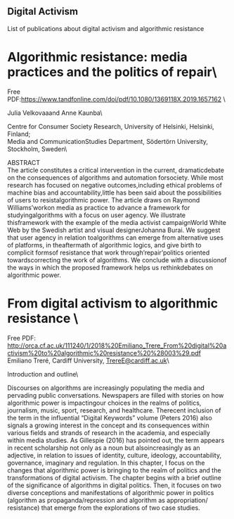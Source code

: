 ## Digital Activism
List of publications about digital activism and algorithmic resistance

# Algorithmic resistance: media practices and the politics of repair\

Free PDF:https://www.tandfonline.com/doi/pdf/10.1080/1369118X.2019.1657162 \

Julia Velkovaaand Anne Kaunba\

Centre for Consumer Society Research, University of Helsinki, Helsinki, Finland;\
Media and CommunicationStudies Department, Södertörn University, Stockholm, Sweden\

ABSTRACT\
The article constitutes a critical intervention in the current, dramaticdebate on the consequences of algorithms and automation forsociety. While most research has focused on negative outcomes,including ethical problems of machine bias and accountability,little has been said about the possibilities of users to resistalgorithmic power. The article draws on Raymond Williams’workon media as practice to advance a framework for studyingalgorithms with a focus on user agency. We illustrate thisframework with the example of the media activist campaignWorld White Web by the Swedish artist and visual designerJohanna Burai. We suggest that user agency in relation toalgorithms can emerge from alternative uses of platforms, in theaftermath of algorithmic logics, and give birth to complicit formsof resistance that work through‘repair’politics oriented towardscorrecting the work of algorithms. We conclude with a discussionof the ways in which the proposed framework helps us rethinkdebates on algorithmic power.


# From digital activism to algorithmic resistance \

Free PDF: http://orca.cf.ac.uk/111240/1/2018%20Emiliano_Trere_From%20digital%20activism%20to%20algorithmic%20resistance%20%28003%29.pdf \
Emiliano Treré, Cardiff University, TrereE@cardiff.ac.uk\

Introduction and outline\

Discourses  on  algorithms  are  increasingly  populating  the  media  and pervading public conversations. Newspapers  are  filled  with  stories  on  how  algorithmic  power  is  impactingour choices in the realms of politics, journalism, music, sport, research, and healthcare. Therecent  inclusion  of  the  term  in  the  influential  “Digital  Keywords”  volume  (Peters  2016) also signals a growing interest in the concept and its consequences within various fields and strands  of  research  in  the  academia,  and  especially  within  media  studies.  As  Gillespie  (2016) has pointed out, the term appears in recent scholarship not only as a noun but alsoincreasingly   as   an   adjective,   in   relation   to   issues   of   identity,   culture,   ideology,   accountability, governance, imaginary  and  regulation.  In  this  chapter,   I  focus  on  the  changes that algorithmic power is bringing to the realm of politics and the transformations of digital activism. The chapter begins with a brief outline of the significance of algorithms in  digital politics.  Then,  it  focuses  on  two  diverse  conceptions  and  manifestations  of algorithmic   power   in politics   (algorithm   as   propaganda/repression   and   algorithm   as   appropriation/ resistance) that emerge from the explorations of two case studies. 
